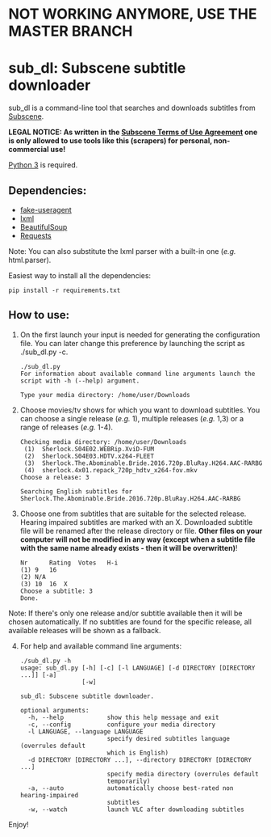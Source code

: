 # NOT WORKING ANYMORE, USE THE MASTER BRANCH

# sub_dl: Subscene subtitle downloader

sub_dl is a command-line tool that searches and downloads subtitles from [Subscene](https://subscene.com).

**LEGAL NOTICE: As written in the [Subscene Terms of Use Agreement](https://subscene.com/site/legal-information) one is only allowed to use tools like this (scrapers) for personal, non-commercial use!**

[Python 3](https://www.python.org/) is required.

## Dependencies:
* [fake-useragent](https://pypi.python.org/pypi/fake-useragent)
* [lxml](https://lxml.de/)
* [BeautifulSoup](https://www.crummy.com/software/BeautifulSoup/)
* [Requests](http://docs.python-requests.org/en/master/)

Note: You can also substitute the lxml parser with a built-in one (*e.g.* html.parser).

Easiest way to install all the dependencies:

    pip install -r requirements.txt
    
## How to use:
1. On the first launch your input is needed for generating the configuration file. You can later change this preference by launching the script as ./sub_dl.py -c.
    ```
    ./sub_dl.py
    For information about available command line arguments launch the script with -h (--help) argument.
    
    Type your media directory: /home/user/Downloads
    ```

2. Choose movies/tv shows for which you want to download subtitles. You can choose a single release (*e.g.* 1), multiple releases (*e.g.* 1,3) or a range of releases (*e.g.* 1-4).
    ```
    Checking media directory: /home/user/Downloads
     (1)  Sherlock.S04E02.WEBRip.XviD-FUM
     (2)  Sherlock.S04E03.HDTV.x264-FLEET
     (3)  Sherlock.The.Abominable.Bride.2016.720p.BluRay.H264.AAC-RARBG
     (4)  sherlock.4x01.repack_720p_hdtv_x264-fov.mkv
    Choose a release: 3

    Searching English subtitles for Sherlock.The.Abominable.Bride.2016.720p.BluRay.H264.AAC-RARBG
    ```

3. Choose one from subtitles that are suitable for the selected release. Hearing impaired subtitles are marked with an X.
Downloaded subtitle file will be renamed after the release directory or file.
**Other files on your computer will not be modified in any way (except when a subtitle file with the same name already exists - then it will be overwritten)**!
    ```
    Nr      Rating  Votes	H-i
    (1)	9	16
    (2)	N/A
    (3)	10	16	X
    Choose a subtitle: 3
    Done.
    ```
Note: If there's only one release and/or subtitle available then it will be chosen automatically.
If no subtitles are found for the specific release, all available releases will be shown as a fallback.

4. For help and available command line arguments:
    ```
    ./sub_dl.py -h
    usage: sub_dl.py [-h] [-c] [-l LANGUAGE] [-d DIRECTORY [DIRECTORY ...]] [-a]
                     [-w]

    sub_dl: Subscene subtitle downloader.

    optional arguments:
      -h, --help            show this help message and exit
      -c, --config          configure your media directory
      -l LANGUAGE, --language LANGUAGE
                            specify desired subtitles language (overrules default
                            which is English)
      -d DIRECTORY [DIRECTORY ...], --directory DIRECTORY [DIRECTORY ...]
                            specify media directory (overrules default
                            temporarily)
      -a, --auto            automatically choose best-rated non hearing-impaired
                            subtitles
      -w, --watch           launch VLC after downloading subtitles
    ```

Enjoy!

